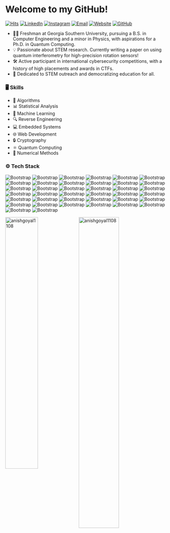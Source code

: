 # Welcome to my GitHub!

[![Hits](https://hits.seeyoufarm.com/api/count/incr/badge.svg?url=https%3A%2F%2Fgithub.com%2Fanishgoyal1108%2Fanishgoyal1108&count_bg=%2379C83D&title_bg=%23555555&icon=&icon_color=%23E7E7E7&title=Profile+Views&edge_flat=false)](https://hits.seeyoufarm.com)
[![LinkedIn](https://img.shields.io/badge/-LinkedIn-blue?style=flat&logo=Linkedin&logoColor=white)](https://www.linkedin.com/in/anishgoyal1108/)
[![Instagram](https://img.shields.io/badge/-Instagram-purple?logo=instagram&logoColor=white&link=https://instagram.com/anishkgoyal_/)](https://www.instagram.com/anishkgoyal_)
[![Email](https://img.shields.io/badge/-Gmail-c14438?style=flat&logo=Gmail&logoColor=white)](mailto:anishgoyal1108@gmail.com)
[![Website](https://img.shields.io/badge/-Website-c14438?style=flat&logo=Google-Chrome&logoColor=white&link=https://anishgoyal.com)](https://anishgoyal.com)
[![GitHub](https://img.shields.io/github/followers/anishgoyal1108?label=Follow&style=social)](https://github.com/anishgoyal1108)

- 👨‍🎓 Freshman at Georgia Southern University, pursuing a B.S. in Computer Engineering and a minor in Physics, with aspirations for a Ph.D. in Quantum Computing.
- 💡 Passionate about STEM research. Currently writing a paper on using quantum interferometry for high-precision rotation sensors!
- 🛠️ Active participant in international cybersecurity competitions, with a history of high placements and awards in CTFs.
- 🌟 Dedicated to STEM outreach and democratizing education for all.

### 🖥 Skills

- 🤖 Algorithms
- 📊 Statistical Analysis
- 🧠 Machine Learning
- 🔍 Reverse Engineering
- 💻 Embedded Systems
- 🌐 Web Development
- 🔒 Cryptography
- ⚛️ Quantum Computing
- 🔢 Numerical Methods

### ⚙️ Tech Stack

![Bootstrap](https://img.shields.io/badge/-Python-05122A?style=flat&logo=Python&color=353535) ![Bootstrap](https://img.shields.io/badge/-Java-05122A?style=flat&logo=Java&color=353535) ![Bootstrap](https://img.shields.io/badge/-Kotlin-05122A?style=flat&logo=Kotlin&color=353535) ![Bootstrap](https://img.shields.io/badge/-C%2B%2B-05122A?style=flat&logo=C++&color=353535) ![Bootstrap](https://img.shields.io/badge/-C-05122A?style=flat&logo=C&color=353535) ![Bootstrap](https://img.shields.io/badge/-R-05122A?style=flat&logo=R&color=353535) ![Bootstrap](https://img.shields.io/badge/-LaTeX-05122A?style=flat&logo=LaTeX&color=353535) ![Bootstrap](https://img.shields.io/badge/-Bash-05122A?style=flat&logo=Bash&color=353535) ![Bootstrap](https://img.shields.io/badge/-PowerShell-05122A?style=flat&logo=PowerShell&color=353535) ![Bootstrap](https://img.shields.io/badge/-JavaScript-05122A?style=flat&logo=JavaScript&color=353535) ![Bootstrap](https://img.shields.io/badge/-Rust-05122A?style=flat&logo=Rust&color=353535) ![Bootstrap](https://img.shields.io/badge/-OCaml-05122A?style=flat&logo=OCaml&color=353535) ![Bootstrap](https://img.shields.io/badge/-Lean-05122A?style=flat&logo=Lean&color=353535) ![Bootstrap](https://img.shields.io/badge/-SageMath-05122A?style=flat&logo=SageMath&color=353535) ![Bootstrap](https://img.shields.io/badge/-MATLAB-05122A?style=flat&logo=MATLAB&color=353535) ![Bootstrap](https://img.shields.io/badge/-SQL-05122A?style=flat&logo=SQL&color=353535) ![Bootstrap](https://img.shields.io/badge/-Python/Java/C%20Standard%20Library-05122A?style=flat&logo=Python/Java/C-Standard-Library&color=353535) ![Bootstrap](https://img.shields.io/badge/-Pandas-05122A?style=flat&logo=Pandas&color=353535) ![Bootstrap](https://img.shields.io/badge/-Boost-05122A?style=flat&logo=Boost&color=353535) ![Bootstrap](https://img.shields.io/badge/-Matplotlib-05122A?style=flat&logo=Matplotlib&color=353535) ![Bootstrap](https://img.shields.io/badge/-SymPy-05122A?style=flat&logo=SymPy&color=353535) ![Bootstrap](https://img.shields.io/badge/-NumPy-05122A?style=flat&logo=NumPy&color=353535) ![Bootstrap](https://img.shields.io/badge/-SciPy-05122A?style=flat&logo=SciPy&color=353535) ![Bootstrap](https://img.shields.io/badge/-TensorFlow-05122A?style=flat&logo=TensorFlow&color=353535) ![Bootstrap](https://img.shields.io/badge/-Flask-05122A?style=flat&logo=Flask&color=353535) ![Bootstrap](https://img.shields.io/badge/-PyTorch-05122A?style=flat&logo=PyTorch&color=353535) ![Bootstrap](https://img.shields.io/badge/-Linux-05122A?style=flat&logo=Linux&color=353535) ![Bootstrap](https://img.shields.io/badge/-Git-05122A?style=flat&logo=Git&color=353535) ![Bootstrap](https://img.shields.io/badge/-Jupyter-05122A?style=flat&logo=Jupyter&color=353535) ![Bootstrap](https://img.shields.io/badge/-Google%20Apps%20Script-05122A?style=flat&logo=Google-Apps-Script&color=353535) ![Bootstrap](https://img.shields.io/badge/-Docker-05122A?style=flat&logo=Docker&color=353535) ![Bootstrap](https://img.shields.io/badge/-AutoCAD/Inventor-05122A?style=flat&logo=AutoCAD/Inventor&color=353535) ![Bootstrap](https://img.shields.io/badge/-Google%20Cloud-05122A?style=flat&logo=Google-Cloud&color=353535) ![Bootstrap](https://img.shields.io/badge/-Raspberry%20Pi-05122A?style=flat&logo=Raspberry-Pi&color=353535) ![Bootstrap](https://img.shields.io/badge/-Arduino-05122A?style=flat&logo=Arduino&color=353535) ![Bootstrap](https://img.shields.io/badge/-ESP32-05122A?style=flat&logo=ESP32&color=353535) ![Bootstrap](https://img.shields.io/badge/-AWS-05122A?style=flat&logo=AWS&color=353535) ![Bootstrap](https://img.shields.io/badge/-MariaDB-05122A?style=flat&logo=MariaDB&color=353535)

<div>
  <img width="45%" align="left" src="https://github-readme-stats.vercel.app/api/top-langs?username=anishgoyal1108&show_icons=true&locale=en&layout=compact" alt="anishgoyal1108" />
  <img width="50%"  src="https://github-readme-streak-stats.herokuapp.com/?user=anishgoyal1108&" alt="anishgoyal1108" />
</div>

